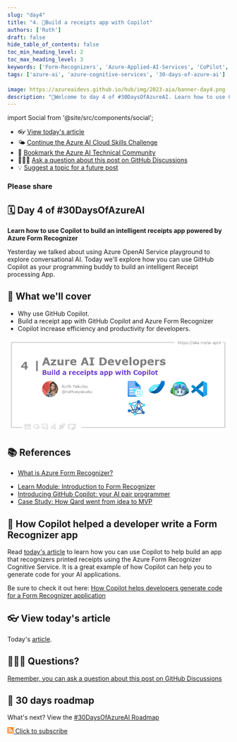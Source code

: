 ```yaml
---
slug: "day4"
title: "4. 🏁Build a receipts app with Copilot"
authors: ['Ruth']
draft: false
hide_table_of_contents: false
toc_min_heading_level: 2
toc_max_heading_level: 3
keywords: ['Form-Recognizers', 'Azure-Applied-AI-Services', 'CoPilot', 'vscode', 'Azure-AI']
tags: ['azure-ai', 'azure-cognitive-services', '30-days-of-azure-ai']

image: https://azureaidevs.github.io/hub/img/2023-aia/banner-day4.png
description: "🏁Welcome to day 4 of #30DaysOfAzureAI. Learn how to use Copilot to build an intelligent receipts app powered by Azure Form Recognizer https://azureaidevs.github.io/hub/2023-aia/day4"
---
```


import Social from '@site/src/components/social';

<head>

  <meta name="twitter:url" content="https://azureaidevs.github.io/hub/2023-aia/day4" />
  <meta name="twitter:title" content="Build a receipts app with Copilot" />
  <meta name="twitter:description" content="🏁Welcome to day 4 of #30DaysOfAzureAI. Learn how to use Copilot to build an intelligent receipts app powered by Azure Form Recognizer" />
  <meta name="twitter:image" content="https://azureaidevs.github.io/hub/img/2023-aia/banner-day4.png" />
  <meta name="twitter:card" content="summary_large_image" />

  <meta property="og:url" content="https://azureaidevs.github.io/hub/2023-aia/day4" />
  <meta property="og:title" content="Welcome to day 4 🏁Build a receipts app with Copilot" />
  <meta property="og:description" content="Learn how to use Copilot to build an intelligent receipts app powered by Azure Form Recognizer https://azureaidevs.github.io/hub/2023-aia/day4 AzureAiDevs,AI CognitiveServices,IntelligentApps,GitHubCopilot" />
  <meta property="og:image" content="https://azureaidevs.github.io/hub/img/2023-aia/banner-day4.png" />
  <meta property="og:type" content="article" />
  <meta property="og:site_name" content="Azure AI Developer" />

  <link rel="canonical" href="https://techcommunity.microsoft.com/t5/ai-cognitive-services-blog/how-copilot-helps-developers-generate-code-for-a-form-recognizer/ba-p/3753813?WT.mc_id=aiml-89446-dglover"  />

</head>

- 👓 [View today's article](https://techcommunity.microsoft.com/t5/ai-cognitive-services-blog/how-copilot-helps-developers-generate-code-for-a-form-recognizer/ba-p/3753813?WT.mc_id=aiml-89446-dglover)
- 🌤️ [Continue the Azure AI Cloud Skills Challenge](https://aka.ms/30-days-of-azure-ai-challenge)
- 🏫 [Bookmark the Azure AI Technical Community](https://techcommunity.microsoft.com/t5/artificial-intelligence-and/ct-p/AI)
- 🙋🏾‍♂️ [Ask a question about this post on GitHub Discussions](https://github.com/AzureAiDevs/hub/discussions/categories/4-build-a-receipts-app-with-copilot)
- 💡 [Suggest a topic for a future post](https://github.com/AzureAiDevs/hub/discussions/categories/call-for-content)

### Please share

<Social
    page_url="https://azureaidevs.github.io/hub/2023-aia/day4"
    image_url="https://azureaidevs.github.io/hub/img/2023-aia/banner-day4.png"
    title="Build a receipts app with Copilot"
    description= "🏁Day 4 of #30DaysOfAzureAI. Today, we're diving into GitHub Copilot and Azure #FormRecognizer to build a receipts app. Learn how Copilot can increase productivity."
    hashtags="AzureAiDevs,AI,CognitiveServices,IntelligentApps,GitHubCopilot"
    hashtag="#30DaysOfAzureAi"
/>

## 🗓️ Day 4 of #30DaysOfAzureAI

<!-- README
The following description is also used for the tweet. So it should be action oriented and grab attention 
If you update the description, please update the description: in the frontmatter as well.
-->

**Learn how to use Copilot to build an intelligent receipts app powered by Azure Form Recognizer**

<!-- README
The following is the intro to the post. It should be a short teaser for the post.
-->

Yesterday we talked about using Azure OpenAI Service playground to explore conversational AI. Today we'll explore how you can use GitHub Copilot as your programming buddy to build an intelligent Receipt processing App.

## 🎯 What we'll cover

<!-- README
The following list is the main points of the post. There should be 3-4 main points.
 -->


- Why use GitHub Copilot.
- Build a receipt app with GitHub Copilot and Azure Form Recognizer
- Copilot increase efficiency and productivity for developers.

<!-- 
- Main point 1
- Main point 2
- Main point 3 
- Main point 4
-->

![Image banner for day 4](./../../static/img/2023-aia/banner-day4.png)

<!-- README
Add or update a list relevant references here. These could be links to other blog posts, Microsoft Learn Module, videos, or other resources.
-->



## 📚 References

- [What is Azure Form Recognizer?](https://learn.microsoft.com/azure/applied-ai-services/form-recognizer/overview?view=form-recog-3.0.0&WT.mc_id=aiml-89446-dglover)
<!-- - [Learn Module: Learn about Azure Cognitive Services](https://learn.microsoft.com/training/browse/?products=azure-cognitive-services&WT.mc_id=aiml-89446-dglover) -->
- [Learn Module: Introduction to Form Recognizer](https://learn.microsoft.com/training/modules/intro-to-form-recognizer?WT.mc_id=aiml-89446-dglover)
- [Introducing GitHub Copilot: your AI pair programmer](https://github.blog/2021-06-29-introducing-github-copilot-ai-pair-programmer?WT.mc_id=aiml-89446-dglover)
- [Case Study: How Qard went from idea to MVP](https://startups.microsoft.com/blog/qard-idea-to-mvp?WT.mc_id=aiml-89446-dglover)


<!-- README
The following is the body of the post. It should be an overview of the post that you are referencing.
See the Learn More section, if you supplied a canonical link, then will be displayed here.
-->


## 🚌 How Copilot helped a developer write a Form Recognizer app

Read [today's article](https://techcommunity.microsoft.com/t5/ai-cognitive-services-blog/how-copilot-helps-developers-generate-code-for-a-form-recognizer/ba-p/3753813?WT.mc_id=aiml-89446-dglover) to learn how you can use Copilot to help build an app that recognizers printed receipts using the Azure Form Recognizer Cognitive Service. It is a great example of how Copilot can help you to generate code for your AI applications.

Be sure to check it out here: [How Copilot helps developers generate code for a Form Recognizer application](https://techcommunity.microsoft.com/t5/ai-cognitive-services-blog/how-copilot-helps-developers-generate-code-for-a-form-recognizer/ba-p/3753813)

## 👓 View today's article

Today's [article](https://techcommunity.microsoft.com/t5/ai-cognitive-services-blog/how-copilot-helps-developers-generate-code-for-a-form-recognizer/ba-p/3753813?WT.mc_id=aiml-89446-dglover).


## 🙋🏾‍♂️ Questions?

[Remember, you can ask a question about this post on GitHub Discussions](https://github.com/AzureAiDevs/hub/discussions/categories/4-build-a-receipts-app-with-copilot)

## 📍 30 days roadmap

What's next? View the [#30DaysOfAzureAI Roadmap](/hub/roadmap/30days)

[![](./../../static/img/2023-aia/rss.png) Click to subscribe](https://azureaidevs.github.io/hub/2023-aia/rss.xml)